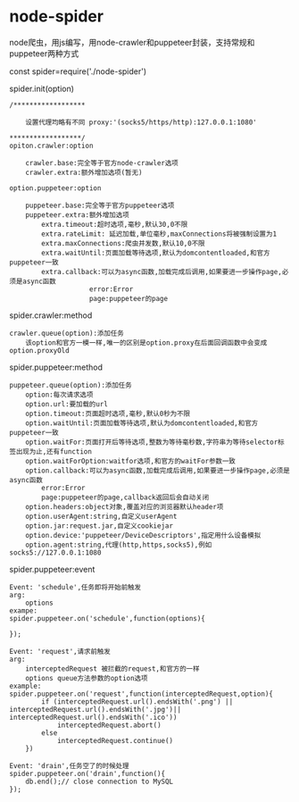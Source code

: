 # node-spider
node爬虫，用js编写，用node-crawler和puppeteer封装，支持常规和puppeteer两种方式

const spider=require('./node-spider')

spider.init(option)

    /******************
    
        设置代理均略有不同 proxy:'(socks5/https/http):127.0.0.1:1080'  
        
    ******************/
    opiton.crawler:option
    
        crawler.base:完全等于官方node-crawler选项
        crawler.extra:额外增加选项(暂无)
            
    option.puppeteer:option
    
        puppeteer.base:完全等于官方puppeteer选项
        puppeteer.extra:额外增加选项
            extra.timeout:超时选项,毫秒,默认30,0不限
            extra.rateLimit: 延迟加载,单位毫秒,maxConnections将被强制设置为1
            extra.maxConnections:爬虫并发数,默认10,0不限
            extra.waitUntil:页面加载等待选项,默认为domcontentloaded,和官方puppeteer一致
            extra.callback:可以为async函数,加载完成后调用,如果要进一步操作page,必须是async函数
                        error:Error
                        page:puppeteer的page
                        
spider.crawler:method

    crawler.queue(option):添加任务
        该option和官方一模一样,唯一的区别是option.proxy在后面回调函数中会变成option.proxyOld


spider.puppeteer:method     
 
    puppeteer.queue(option):添加任务        
        option:每次请求选项
        option.url:要加载的url
        option.timeout:页面超时选项,毫秒,默认0秒为不限
        option.waitUntil:页面加载等待选项,默认为domcontentloaded,和官方puppeteer一致
        option.waitFor:页面打开后等待选项,整数为等待毫秒数,字符串为等待selector标签出现为止,还有function
        option.waitForOption:waitfor选项,和官方的waitFor参数一致
        option.callback:可以为async函数,加载完成后调用,如果要进一步操作page,必须是async函数
            error:Error
            page:puppeteer的page,callback返回后会自动关闭
        option.headers:object对象,覆盖对应的浏览器默认header项                                           
        option.userAgent:string,自定义userAgent
        option.jar:request.jar,自定义cookiejar
        option.device:'puppeteer/DeviceDescriptors',指定用什么设备模拟
        option.agent:string,代理(http,https,socks5),例如socks5://127.0.0.1:1080
spider.puppeteer:event
    
    Event: 'schedule',任务即将开始前触发
    arg: 
        options
    exampe:
    spider.puppeteer.on('schedule',function(options){
        
    });
    
    Event: 'request',请求前触发
    arg:
        interceptedRequest 被拦截的request,和官方的一样
        options queue方法参数的option选项
    example:
    spider.puppeteer.on('request',function(interceptedRequest,option){
            if (interceptedRequest.url().endsWith('.png') || interceptedRequest.url().endsWith('.jpg')|| interceptedRequest.url().endsWith('.ico'))
                interceptedRequest.abort()
            else
                interceptedRequest.continue()
        })
        
    Event: 'drain',任务空了的时候处理
    spider.puppeteer.on('drain',function(){
        db.end();// close connection to MySQL
    }); 
